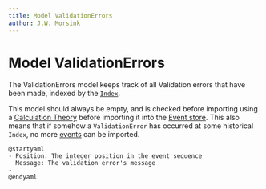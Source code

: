 ```yaml
---
title: Model ValidationErrors
author: J.W. Morsink
---
```


# Model ValidationErrors

The ValidationErrors model keeps track of all Validation errors that have been made, indexed by the [`Index`](./index).

This model should always be empty, and is checked before importing using a [Calculation Theory](./calculator#theories) before importing it into the [Event store](./event_store]).
This also means that if somehow a `ValidationError` has occurred at some historical `Index`, no more [events](../event) can be imported.

```plantuml
@startyaml
- Position: The integer position in the event sequence
  Message: The validation error's message
-
@endyaml
```